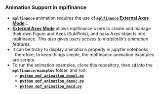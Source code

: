 ### Animation Support in mplfinance

* **`mplfinance`** animation requires the use of [**`mplfinance` External Axes Mode**](https://github.com/matplotlib/mplfinance/blob/master/markdown/subplots.md#external-axes-method)...
* [**External Axes Mode**](https://github.com/matplotlib/mplfinance/blob/master/markdown/subplots.md#external-axes-method) allows mplfinance users to create and manage their own Figure and Axes (SubPlots), and pass Axes objects into mplfinance.  _This also gives users access to matplotlib's animation features_.
* It can be tricky to display animations properly in jupyter notebooks,<br>&nbsp; therefore, to keep things simple, the mplfinance animation examples are scripts.
* To run the animation examples, clone this repository, then **`cd`** into the **`mplfinance/examples`** folder, and run:
  - [**`python mpf_animation_demo1.py`**](https://github.com/matplotlib/mplfinance/blob/master/examples/mpf_animation_demo1.py)
  - [**`python mpf_animation_demo2.py`**](https://github.com/matplotlib/mplfinance/blob/master/examples/mpf_animation_demo2.py)
  - [**`python mpf_animation_macd.py`**](https://github.com/matplotlib/mplfinance/blob/master/examples/mpf_animation_macd.py)
    
